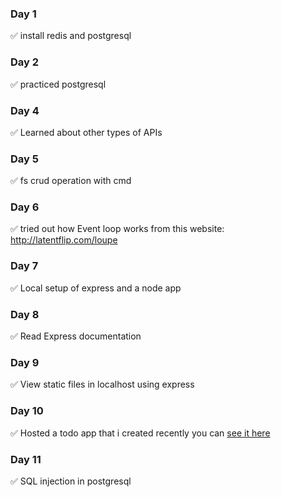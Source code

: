 ### Day 1

✅ install redis and postgresql

### Day 2

✅ practiced postgresql

### Day 4

✅ Learned about other types of APIs

### Day 5

✅ fs crud operation with cmd

### Day 6

✅ tried out how Event loop works from this website: http://latentflip.com/loupe

### Day 7

✅ Local setup of express and a node app

### Day 8

✅ Read Express documentation

### Day 9

✅ View static files in localhost using express

### Day 10

✅ Hosted a todo app that i created recently you can
[see it here](https://kirua-todo-app.herokuapp.com/)

### Day 11

✅ SQL injection in postgresql
